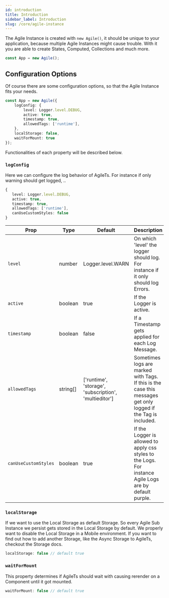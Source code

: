 ```yaml
---
id: introduction
title: Introduction
sidebar_label: Introduction
slug: /core/agile-instance
---
```


The Agile Instance is created with `new Agile()`, it should be unique to your application,
because multiple Agile Instances might cause trouble. With it you are able to create
States, Computed, Collections and much more.
```ts
const App = new Agile();
```

## Configuration Options

Of course there are some configuration options, so that the Agile Instance fits your needs.
```ts
const App = new Agile({
    logConfig: { 
        level: Logger.level.DEBUG, 
        active: true,
        timestamp: true,
        allowedTags: ['runtime'],
    },
    localStorage: false, 
    waitForMount: true 
});
```
Functionalities of each property will be described below.

### `logConfig`

Here we can configure the log behavior of AgileTs.
For instance if only warning should get logged, ..
```ts
{ 
   level: Logger.level.DEBUG, 
   active: true, 
   timestamp: true, 
   allowedTags: ['runtime'], 
   canUseCustomStyles: false 
}
```

| Prop                 | Type     | Default                                                      | Description                                                                                                    | Required |
|----------------------|----------|--------------------------------------------------------------|----------------------------------------------------------------------------------------------------------------|----------|
| `level`              | number   | Logger.level.WARN                                            | On which 'level' the logger should log. For instance if it only should log Errors.                             | No       |
| `active`             | boolean  | true                                                         | If the Logger is active.                                                                                       | No       |
| `timestamp`          | boolean  | false                                                        | If a Timestamp gets applied for each Log Message.                                                              | No       |
| `allowedTags`        | string[] | ['runtime', 'storage', 'subscription', 'multieditor']        | Sometimes logs are marked with Tags. If this is the case this messages get only logged if the Tag is included. | No       |
| `canUseCustomStyles` | boolean  | true                                                         | If the Logger is allowed to apply css styles to the Logs. For instance Agile Logs are by default purple.       | No       |



### `localStorage`

If we want to use the Local Storage as default Storage.
So every Agile Sub Instance we persist gets stored in the Local Storage by default.
We properly want to disable the Local Storage in a Mobile environment.
If you want to find out how to add another Storage, like the Async Storage to AgileTs,
checkout the Storage docs.
````ts
localStorage: false // default true
````


### `waitForMount`

This property determines if AgileTs should wait with causing rerender on a Component until it got mounted.
````ts
waitForMount: false // default true
````
